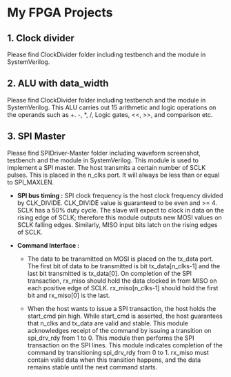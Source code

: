 # My FPGA Projects 

## 1. Clock divider
Please find ClockDivider folder including testbench and the module in SystemVerilog.

## 2. ALU with data_width
Please find ClockDivider folder including testbench and the module in SystemVerilog. This ALU carries out 15 arithmetic and logic operations on the operands such as +. -, *, /, Logic gates, <<, >>, and comparison etc.

## 3. SPI Master
 Please find SPIDriver-Master folder including waveform screenshot, testbench and the module in SystemVerilog. This module is used to implement a SPI master. The host transmits a certain number of SCLK pulses. This is placed in the n_clks port. It will always be less than or equal to SPI_MAXLEN.
 
* **SPI bus timing :** SPI clock frequency is the host clock frequency divided by CLK_DIVIDE. CLK_DIVIDE value is guaranteed to be even and >= 4. SCLK has a 50% duty cycle. The slave will expect to clock in data on the rising edge of SCLK; therefore this module outputs new MOSI values on SCLK falling edges. Similarly, MISO input bits latch on the rising edges of SCLK.

* **Command Interface :** 
  * The data to be transmitted on MOSI is placed on the tx_data port. The first bit of data to be transmitted is bit tx_data[n_clks-1] and the last bit transmitted is tx_data[0]. On completion of the SPI transaction, rx_miso should hold the data clocked in from MISO on each positive edge of SCLK. rx_miso[n_clks-1] should hold the first bit and rx_miso[0]  is the last. 
   
  * When the host wants to issue a SPI transaction, the host holds the start_cmd pin high. While start_cmd is asserted, the host guarantees that n_clks and tx_data are valid and stable. This module acknowledges receipt of the command by issuing a transition on spi_drv_rdy from 1 to 0. This module then performs the SPI transaction on the SPI lines. This module indicates completion of the command by transitioning spi_drv_rdy from 0 to 1. rx_miso must contain valid data when this transition happens, and the data remains stable until the next command starts.
 


